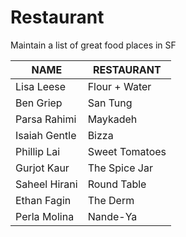 # Restaurant
Maintain a list of great food places in SF

 NAME | RESTAURANT
---|---
Lisa Leese | Flour + Water
Ben Griep | San Tung
Parsa Rahimi | Maykadeh
Isaiah Gentle | Bizza
Phillip Lai | Sweet Tomatoes
Gurjot Kaur | The Spice Jar
Saheel Hirani | Round Table
Ethan Fagin | The Derm
Perla Molina | Nande-Ya